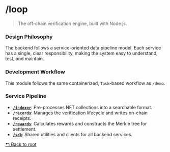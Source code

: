 # /loop

> The off-chain verification engine, built with Node.js.

### Design Philosophy
The backend follows a service-oriented data pipeline model. Each service has a single, clear responsibility, making the system easy to understand, test, and maintain.

### Development Workflow
This module follows the same containerized, `Task`-based workflow as `/demo`.

### Service Pipeline
-   **[`/indexer`](./indexer/readme.md)**: Pre-processes NFT collections into a searchable format.
-   **[`/records`](./records/readme.md)**: Manages the verification lifecycle and writes on-chain receipts.
-   **[`/rewards`](./rewards/readme.md)**: Calculates rewards and constructs the Merkle tree for settlement.
-   **[`/sdk`](./sdk/readme.md)**: Shared utilities and clients for all backend services.

[↰ Back to root](../readme.md)